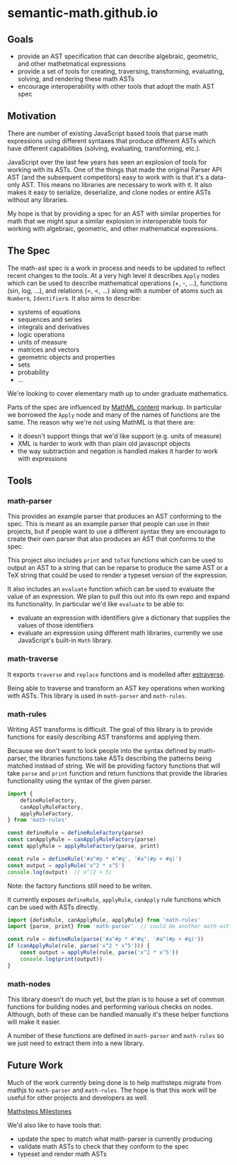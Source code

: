 # semantic-math.github.io

## Goals

- provide an AST specification that can describe algebraic, geometric, and other
  mathetmatical expressions
- provide a set of tools for creating, traversing, transforming, evaluating,
  solving, and rendering these math ASTs
- encourage interoperability with other tools that adopt the math AST spec

## Motivation

There are number of existing JavaScript based tools that parse math expressions
using different syntaxes that produce different ASTs which have different
capabilities (solving, evaluating, transforming, etc.).

JavaScript over the last few years has seen an explosion of tools for working
with its ASTs.  One of the things that made the original Parser API AST (and
the subsequent competitors) easy to work with is that it's a data-only AST.
This means no libraries are necessary to work with it.  It also makes it easy
to serialize, deserialize, and clone nodes or entire ASTs without any libraries.

My hope is that by providing a spec for an AST with similar properties for math
that we might spur a similar explosion in interoperable tools for working with
algebraic, geometric, and other mathematical expressions.

## The Spec

The math-ast spec is a work in process and needs to be updated to reflect
recent changes to the tools.  At a very high level it describes `Apply` nodes
which can be used to describe mathematical operations (+, -, ...), functions
(sin, log, ...), and relations (=, <, ...) along with a number of atoms such
as `Number`s, `Identifier`s.  It also aims to describe:

- systems of equations
- sequences and series
- integrals and derivatives
- logic operations
- units of measure
- matrices and vectors
- geometric objects and properties
- sets
- probability
- ...

We're looking to cover elementary math up to under graduate mathematics.

Parts of the spec are influenced by [MathML content](https://www.w3.org/TR/MathML/chapter4.html)
markup.  In particular we borrowed the `Apply` node and many of the names of
functions are the same.  The reason why we're not using MathML is that there
are:

- it doesn't support things that we'd like support (e.g. units of measure)
- XML is harder to work with than plain old javascript objects
- the way subtraction and negation is handled makes it harder to work with
  expressions

## Tools

### math-parser

This provides an example parser that produces an AST conforming to the spec.
This is meant as an example parser that people can use in their projects, but
if people want to use a different syntax they are encourage to create their
own parser that also produces an AST that conforms to the spec.

This project also includes `print` and `toTeX` functions which can be used to
output an AST to a string that can be reparse to produce the same AST or a TeX
string that could be used to render a typeset version of the expression.

It also includes an `evaluate` function which can be used to evaluate the value
of an expression.  We plan to pull this out into its own repo and expand its
functionality.  In particular we'd like `evaluate` to be able to:

- evaluate an expression with identifiers give a dictionary that supplies the
  values of those identifiers
- evaluate an expression using different math libraries, currently we use
  JavaScript's built-in `Math` library.

### math-traverse

It exports `traverse` and `replace` functions and is modelled after
[estraverse](https://github.com/estools/estraverse).

Being able to traverse and transform an AST key operations when working with
ASTs.  This library is used in `math-parser` and `math-rules`.

### math-rules

Writing AST transforms is difficult.  The goal of this library is to provide
functions for easily describing AST transforms and applying them.

Because we don't want to lock people into the syntax defined by math-parser, the
libraries functions take ASTs describing the patterns being matched instead of
string.  We will be providing factory functions that will take `parse` and `print`
function and return functions that provide the libraries functionality using the
syntax of the given parser.

```js
import {
    defineRuleFactory,
    canApplyRuleFactory,
    applyRuleFactory,
} from 'math-rules'

const defineRule = defineRuleFactory(parse)
const canApplyRule = canApplyRuleFactory(parse)
const applyRule = applyRuleFactory(parse, print)

const rule = defineRule('#a^#p * #^#q', '#a^(#p + #q)')
const output = applyRule('x^2 * x^5')
console.log(output)  // x^(2 + 5)
```

Note: the factory functions still need to be writen.

It currently exposes `defineRule`, `applyRule`, `canApply` rule functions which
can be used with ASTs directly.

```js
import {definRule, canApplyRule, applyRule} from 'math-rules'
import {parse, print} from 'math-parser'  // could be another math-ast compatible parser

const rule = defineRule(parse('#a^#p * #^#q', '#a^(#p + #q)'))
if (canApplyRule(rule, parse('x^2 * x^5'))) {
    const output = applyRule(rule, parse('x^2 * x^5'))
    console.log(print(output))
}
```

### math-nodes

This library doesn't do much yet, but the plan is to house a set of common
functions for building nodes and performing various checks on nodes.  Although,
both of these can be handled manually it's these helper functions will make it
easier.

A number of these functions are defined in `math-parser` and `math-rules` so
we just need to extract them into a new library.

## Future Work

Much of the work currently being done is to help mathsteps migrate from mathjs
to `math-parser` and `math-rules`.  The hope is that this work will be useful
for other projects and developers as well.

[Mathsteps Milestones](https://docs.google.com/document/d/1Yn_1DqySb-3nf9Cz9zDz3yiHmz9kbVEGfMs9yrqxmZM/edit)

We'd also like to have tools that:

- update the spec to match what math-parser is currently producing
- validate math ASTs to check that they conform to the spec
- typeset and render math ASTs
